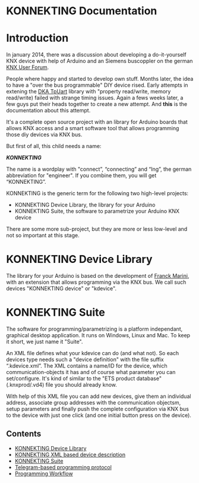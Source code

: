 # KONNEKTING Documentation

# Introduction

In january 2014, there was a discussion about developing a do-it-yourself KNX device with help of Arduino and an Siemens buscoppler on the german [KNX User Forum](http://knx-user-forum.de/forum/%C3%B6ffentlicher-bereich/knx-eib-forum/diy-do-it-yourself/33016-arduino-am-knx).

People where happy and started to develop own stuff. Months later, the idea to have a "over the bus programmable" DIY device rised. Early attempts in extening the [DKA TpUart](https://bitbucket.org/dka/arduino-tpuart) library with "property read/write, memory read/write) failed with strange timing issues. 
Again a fews weeks later, a few guys put their heads together to create a new attempt. And **this** is the documentation about this attempt.

It's a complete open source project with an library for Arduino boards that allows KNX access and a smart software tool that allows programming those diy devices via KNX bus.

But first of all, this child needs a name:

***KONNEKTING***

The name is a wordplay with "connect”, “connecting” and “Ing”, the german abbreviation for "engineer". If you combine them, you will get “KONNEKTING”.


KONNEKTING is the generic term for the following two high-level projects:

* KONNEKTING Device Library, the library for your Arduino
* KONNEKTING Suite, the software to parametrize your Arduino KNX device

There are some more sub-project, but they are more or less low-level and not so important at this stage.

# KONNEKTING Device Library

The library for your Arduino is based on the development of [Franck Marini](https://github.com/franckmarini/KnxDevice), with an extension that allows programming via the KNX bus.
We call such devices "KONNEKTING device" or "kdevice".

# KONNEKTING Suite

The software for programming/parametrizing is a platform independant, graphical desktop application. It runs on Windows, Linux and Mac. To keep it short, we just name it "Suite".

An XML file defines what your kdevice can do (and what not). So each devices type needs such a "device definition" with the file suffix “.kdevice.xml”. The XML contains a name/ID for the device, which communication-objects it has and of course what parameter you can set/configure. It's kind of similar to the "ETS product database" (.knxprod/.vd4) file you should already know.

With help of this XML file you can add new devices, give them an individual address, associate group addresses with the communication objectsm, setup parameters and finally push the complete configuration via KNX bus to the device with just one click (and one initial button press on the device).


## Contents

- [KONNEKTING Device Library](konnekting_device_library.md)
- [KONNEKTING XML based device description](konnekting_xml_device_description.md)
- [KONNEKTING Suite](konnekting_suite.md)
- [Telegram-based programming protocol](protocol_general.md)
- [Programming Workflow](programming_workflow.md)
